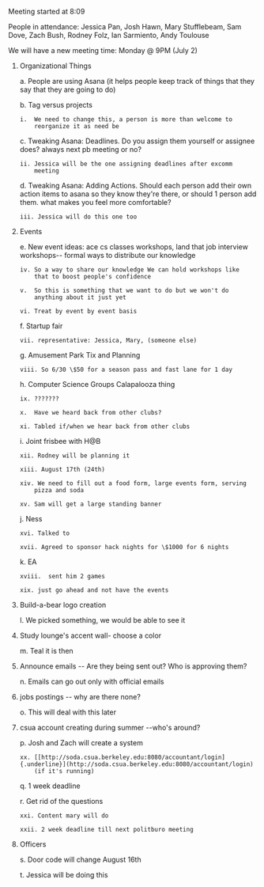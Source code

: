Meeting started at 8:09

People in attendance: Jessica Pan, Josh Hawn, Mary Stufflebeam, Sam
Dove, Zach Bush, Rodney Folz, Ian Sarmiento, Andy Toulouse

We will have a new meeting time: Monday @ 9PM (July 2)

1.  Organizational Things

    a.  People are using Asana (it helps people keep track of things
        that they say that they are going to do)

    b.  Tag versus projects

        i.  We need to change this, a person is more than welcome to
            reorganize it as need be

    c.  Tweaking Asana: Deadlines. Do you assign them yourself or
        assignee does? always next pb meeting or no?

        ii. Jessica will be the one assigning deadlines after excomm
            meeting

    d.  Tweaking Asana: Adding Actions. Should each person add their own
        action items to asana so they know they're there, or should 1
        person add them. what makes you feel more comfortable?

        iii. Jessica will do this one too

2.  Events

    e.  New event ideas: ace cs classes workshops, land that job
        interview workshops\-- formal ways to distribute our knowledge

        iv. So a way to share our knowledge We can hold workshops like
            that to boost people's confidence

        v.  So this is something that we want to do but we won't do
            anything about it just yet

        vi. Treat by event by event basis

    f.  Startup fair

        vii. representative: Jessica, Mary, (someone else)

    g.  Amusement Park Tix and Planning

        viii. So 6/30 \$50 for a season pass and fast lane for 1 day

    h.  Computer Science Groups Calapalooza thing

        ix. ???????

        x.  Have we heard back from other clubs?

        xi. Tabled if/when we hear back from other clubs

    i.  Joint frisbee with H@B

        xii. Rodney will be planning it

        xiii. August 17th (24th)

        xiv. We need to fill out a food form, large events form, serving
            pizza and soda

        xv. Sam will get a large standing banner

    j.  Ness

        xvi. Talked to

        xvii. Agreed to sponsor hack nights for \$1000 for 6 nights

    k.  EA

        xviii.  sent him 2 games

        xix. just go ahead and not have the events

3.  Build-a-bear logo creation

    l.  We picked something, we would be able to see it

4.  Study lounge's accent wall- choose a color

    m.  Teal it is then

5.  Announce emails \-- Are they being sent out? Who is approving them?

    n.  Emails can go out only with official emails

6.  jobs postings \-- why are there none?

    o.  This will deal with this later

7.  csua account creating during summer \--who's around?

    p.  Josh and Zach will create a system

        xx. [[http://soda.csua.berkeley.edu:8080/accountant/login]{.underline}](http://soda.csua.berkeley.edu:8080/accountant/login)
            (if it's running)

    q.  1 week deadline

    r.  Get rid of the questions

        xxi. Content mary will do

        xxii. 2 week deadline till next politburo meeting

8.  Officers

    s.  Door code will change August 16th

    t.  Jessica will be doing this
